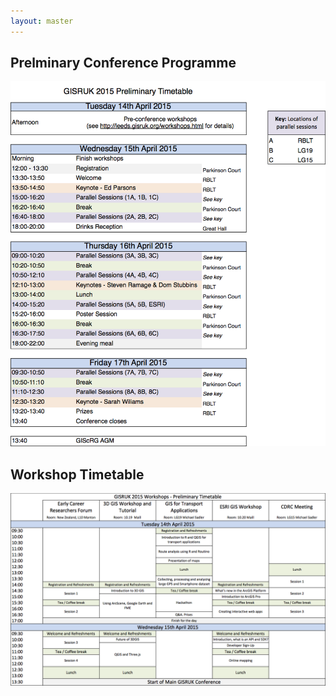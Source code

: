 ```yaml
---
layout: master
---
```


Prelminary Conference Programme
---------------

<!---
The preliminary programme is as follows:

<iframe src="programme-draft.html" width="95%" height="600px"></iframe> 
-->

<img src="./figures/conference_programme.png" />


<a name="WorkshopTimetable">Workshop Timetable</a>
---------------

<img src="./figures/workshop_programme.png" />